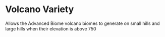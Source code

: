 # Volcano Variety

Allows the Advanced Biome volcano biomes to generate on small hills and large hills when their elevation is above 750